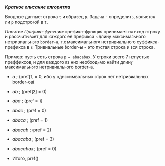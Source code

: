 ***Краткое описание алгоритма***

Входные данные: строка `t` и образец `p`. Задача - определить, является ли `p` подстрокой в `t`.

*Понятие Префикс-функции*: префикс-функция принимает на вход строку и рассчитывает для каждого её префикса `s` длину максимального нетривиального `border-а`, т.е максимального нетривиального суффикса-префикса в `s`. Тривиальные border-ы - это пустая строка и вся строка.

 Пример: пусть есть строка `p = abacabax`. У строки всего 7 непустых преффиксов, и для каждого из них необходимо найти длину максимального нетривиального border-a.
- _a_ ; (pref[1] = 0, ибо у односимвольных строк нет нетривиальных border-ов)
- _ab_ ; (pref[2] = 0)
- _aba_ ; (pref = 1)
- _abac_ ; (pref = 0)
- _abaca_ ; (pref = 1)
- _abacab_ ; (pref = 2)
- _abacaba_ ; (pref = 3)
- _abacabax_ ; (pref = 0)

- Итого, pref()
